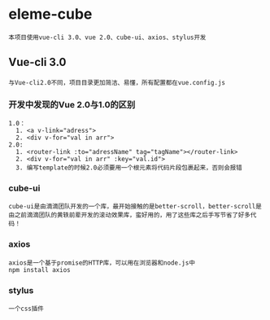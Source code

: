 # eleme-cube
```
本项目使用vue-cli 3.0、vue 2.0、cube-ui、axios、stylus开发
```

## Vue-cli 3.0
```
与Vue-cli2.0不同，项目目录更加简洁、易懂，所有配置都在vue.config.js
```

### 开发中发现的Vue 2.0与1.0的区别
```
1.0：
  1. <a v-link="adress">
  2. <div v-for="val in arr">
2.0:
  1. <router-link :to="adressName" tag="tagName"></router-link>
  2. <div v-for="val in arr" :key="val.id">
  3. 编写template的时候2.0必须要用一个根元素将代码片段包裹起来，否则会报错
```

### cube-ui
```
cube-ui是由滴滴团队开发的一个库，最开始接触的是better-scroll，better-scroll是由之前滴滴团队的黄轶前辈开发的滚动效果库，蛮好用的，用了这些库之后手写节省了好多代码！
```

### axios
```
axios是一个基于promise的HTTP库，可以用在浏览器和node.js中
npm install axios
```

### stylus
```
一个css插件
```
